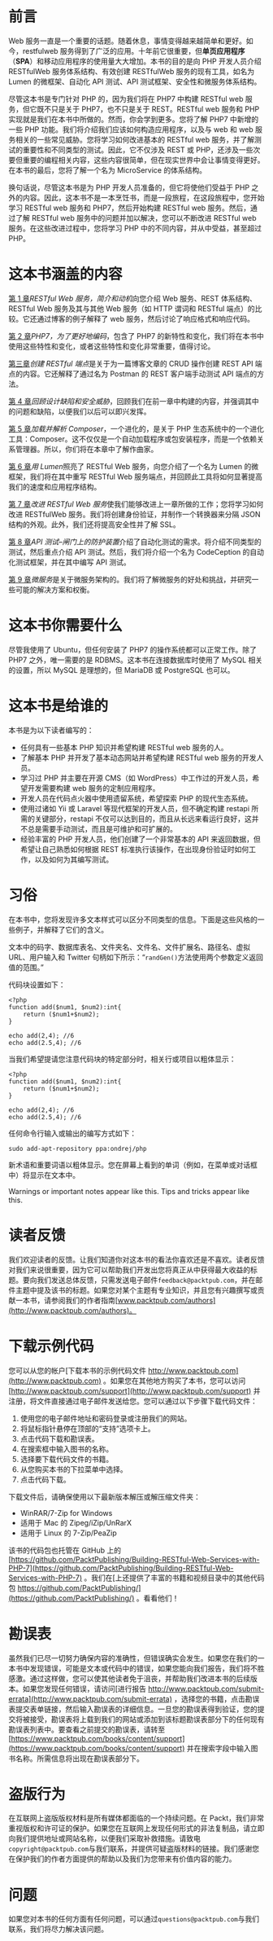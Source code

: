 # 前言

Web 服务一直是一个重要的话题。随着休息，事情变得越来越简单和更好。如今，restfulweb 服务得到了广泛的应用。十年前它很重要，但**单页应用程序**（**SPA**）和移动应用程序的使用量大大增加。本书的目的是向 PHP 开发人员介绍 RESTfulWeb 服务体系结构、有效创建 RESTfulWeb 服务的现有工具，如名为 Lumen 的微框架、自动化 API 测试、API 测试框架、安全性和微服务体系结构。

尽管这本书是专门针对 PHP 的，因为我们将在 PHP7 中构建 RESTful web 服务，但它既不只是关于 PHP7，也不只是关于 REST。RESTful web 服务和 PHP 实现就是我们在本书中所做的。然而，你会学到更多。您将了解 PHP7 中新增的一些 PHP 功能。我们将介绍我们应该如何构造应用程序，以及与 web 和 web 服务相关的一些常见威胁。您将学习如何改进基本的 RESTful web 服务，并了解测试的重要性和不同类型的测试。因此，它不仅涉及 REST 或 PHP，还涉及一些次要但重要的编程相关内容，这些内容很简单，但在现实世界中会让事情变得更好。在本书的最后，您将了解一个名为 MicroService 的体系结构。

换句话说，尽管这本书是为 PHP 开发人员准备的，但它将使他们受益于 PHP 之外的内容。因此，这本书不是一本烹饪书，而是一段旅程，在这段旅程中，您开始学习 RESTful web 服务和 PHP7，然后开始构建 RESTful web 服务。然后，通过了解 RESTful web 服务中的问题并加以解决，您可以不断改进 RESTful web 服务。在这些改进过程中，您将学习 PHP 中的不同内容，并从中受益，甚至超过 PHP。

# 这本书涵盖的内容

[第 1 章](1.html#J2B80-fe30b1dce1114e08bd8edec2cb08b7cc)*RESTful Web 服务，简介和动机*向您介绍 Web 服务、REST 体系结构、RESTful Web 服务及其与其他 Web 服务（如 HTTP 谓词和 RESTful 端点）的比较。它还通过博客的例子解释了 web 服务，然后讨论了响应格式和响应代码。

[第 2 章](2.html#21PMQ0-fe30b1dce1114e08bd8edec2cb08b7cc)*PHP7，为了更好地编码*，包含了 PHP7 的新特性和变化，我们将在本书中使用这些特性和变化，或者这些特性和变化非常重要，值得讨论。

[第三章](3.html#2KS220-fe30b1dce1114e08bd8edec2cb08b7cc)*创建 RESTful 端点*是关于为一篇博客文章的 CRUD 操作创建 REST API 端点的内容。它还解释了通过名为 Postman 的 REST 客户端手动测试 API 端点的方法。

[第 4 章](4.html#3APV00-fe30b1dce1114e08bd8edec2cb08b7cc)*回顾设计缺陷和安全威胁*，回顾我们在前一章中构建的内容，并强调其中的问题和缺陷，以便我们以后可以即兴发挥。

[第 5 章](5.html#45GEO0-fe30b1dce1114e08bd8edec2cb08b7cc)*加载并解析 Composer*，一个进化的，是关于 PHP 生态系统中的一个进化工具：Composer。这不仅仅是一个自动加载程序或包安装程序，而是一个依赖关系管理器。所以，你们将在本章中了解作曲家。

[第 6 章](6.html#4PHAI0-fe30b1dce1114e08bd8edec2cb08b7cc)*用 Lumen*照亮了 RESTful Web 服务，向您介绍了一个名为 Lumen 的微框架，我们将在其中重写 RESTful Web 服务端点，并回顾此工具将如何显著提高我们的速度和应用程序结构。

[第 7 章](7.html#60KHK0-fe30b1dce1114e08bd8edec2cb08b7cc)*改进 RESTful Web 服务*使我们能够改进上一章所做的工作；您将学习如何改进 RESTfulWeb 服务。我们将创建身份验证，并制作一个转换器来分隔 JSON 结构的外观。此外，我们还将提高安全性并了解 SSL。

[第 8 章](8.html#6LJU00-fe30b1dce1114e08bd8edec2cb08b7cc)*API 测试–闸门上的防护装置*介绍了自动化测试的需求。将介绍不同类型的测试，然后重点介绍 API 测试。然后，我们将介绍一个名为 CodeCeption 的自动化测试框架，并在其中编写 API 测试。

[第 9 章](9.html#7BHQU0-fe30b1dce1114e08bd8edec2cb08b7cc)*微服务*是关于微服务架构的。我们将了解微服务的好处和挑战，并研究一些可能的解决方案和权衡。

# 这本书你需要什么

尽管我使用了 Ubuntu，但任何安装了 PHP7 的操作系统都可以正常工作。除了 PHP7 之外，唯一需要的是 RDBMS。这本书在连接数据库时使用了 MySQL 相关的设置，所以 MySQL 是理想的，但 MariaDB 或 PostgreSQL 也可以。

# 这本书是给谁的

本书是为以下读者编写的：

*   任何具有一些基本 PHP 知识并希望构建 RESTful web 服务的人。
*   了解基本 PHP 并开发了基本动态网站并希望构建 RESTful web 服务的开发人员。
*   学习过 PHP 并主要在开源 CMS（如 WordPress）中工作过的开发人员，希望开发需要构建 web 服务的定制应用程序。
*   开发人员在代码点火器中使用遗留系统，希望探索 PHP 的现代生态系统。
*   使用过诸如 Yii 或 Laravel 等现代框架的开发人员，但不确定构建 restapi 所需的关键部分，restapi 不仅可以达到目的，而且从长远来看运行良好，这并不总是需要手动测试，而且是可维护和可扩展的。
*   经验丰富的 PHP 开发人员，他们创建了一个非常基本的 API 来返回数据，但希望让自己熟悉如何根据 REST 标准执行该操作，在出现身份验证时如何工作，以及如何为其编写测试。

# 习俗

在本书中，您将发现许多文本样式可以区分不同类型的信息。下面是这些风格的一些例子，并解释了它们的含义。

文本中的码字、数据库表名、文件夹名、文件名、文件扩展名、路径名、虚拟 URL、用户输入和 Twitter 句柄如下所示：“`randGen()`方法使用两个参数定义返回值的范围。”

代码块设置如下：

```
<?php
function add($num1, $num2):int{
    return ($num1+$num2);
}

echo add(2,4); //6
echo add(2.5,4); //6
```

当我们希望提请您注意代码块的特定部分时，相关行或项目以粗体显示：

```
<?php
function add($num1, $num2):int{
    return ($num1+$num2);
}

echo add(2,4); //6
echo add(2.5,4); //6
```

任何命令行输入或输出的编写方式如下：

```
sudo add-apt-repository ppa:ondrej/php
```

新术语和重要词语以粗体显示。您在屏幕上看到的单词（例如，在菜单或对话框中）将显示在文本中。

Warnings or important notes appear like this. Tips and tricks appear like this.

# 读者反馈

我们欢迎读者的反馈。让我们知道你对这本书的看法你喜欢还是不喜欢。读者反馈对我们来说很重要，因为它可以帮助我们开发出您将真正从中获得最大收益的标题。要向我们发送总体反馈，只需发送电子邮件`feedback@packtpub.com`，并在邮件主题中提及该书的标题。如果您对某个主题有专业知识，并且您有兴趣撰写或贡献一本书，请参阅我们的作者指南[www.packtpub.com/authors](http://www.packtpub.com/authors)。

# 下载示例代码

您可以从您的帐户[下载本书的示例代码文件 http://www.packtpub.com](http://www.packtpub.com) 。如果您在其他地方购买了本书，您可以访问[http://www.packtpub.com/support](http://www.packtpub.com/support) 并注册，将文件直接通过电子邮件发送给您。您可以通过以下步骤下载代码文件：

1.  使用您的电子邮件地址和密码登录或注册我们的网站。
2.  将鼠标指针悬停在顶部的“支持”选项卡上。
3.  点击代码下载和勘误表。
4.  在搜索框中输入图书的名称。
5.  选择要下载代码文件的书籍。
6.  从您购买本书的下拉菜单中选择。
7.  点击代码下载。

下载文件后，请确保使用以下最新版本解压或解压缩文件夹：

*   WinRAR/7-Zip for Windows
*   适用于 Mac 的 Zipeg/iZip/UnRarX
*   适用于 Linux 的 7-Zip/PeaZip

该书的代码包也托管在 GitHub 上的[https://github.com/PacktPublishing/Building-RESTful-Web-Services-with-PHP-7](https://github.com/PacktPublishing/Building-RESTful-Web-Services-with-PHP-7) 。我们在[上还提供了丰富的书籍和视频目录中的其他代码包 https://github.com/PacktPublishing/](https://github.com/PacktPublishing/) 。看看他们！

# 勘误表

虽然我们已尽一切努力确保内容的准确性，但错误确实会发生。如果您在我们的一本书中发现错误，可能是文本或代码中的错误，如果您能向我们报告，我们将不胜感激。通过这样做，您可以使其他读者免于沮丧，并帮助我们改进本书的后续版本。如果您发现任何错误，请访问[进行报告 http://www.packtpub.com/submit-errata](http://www.packtpub.com/submit-errata) ，选择您的书籍，点击勘误表提交表单链接，然后输入勘误表的详细信息。一旦您的勘误表得到验证，您的提交将被接受，勘误表将上载到我们的网站或添加到该标题勘误表部分下的任何现有勘误表列表中。要查看之前提交的勘误表，请转至[https://www.packtpub.com/books/content/support](https://www.packtpub.com/books/content/support) 并在搜索字段中输入图书名称。所需信息将出现在勘误表部分下。

# 盗版行为

在互联网上盗版版权材料是所有媒体都面临的一个持续问题。在 Packt，我们非常重视版权和许可证的保护。如果您在互联网上发现任何形式的非法复制品，请立即向我们提供地址或网站名称，以便我们采取补救措施。请致电`copyright@packtpub.com`与我们联系，并提供可疑盗版材料的链接。我们感谢您在保护我们的作者方面提供的帮助以及我们为您带来有价值内容的能力。

# 问题

如果您对本书的任何方面有任何问题，可以通过`questions@packtpub.com`与我们联系，我们将尽力解决该问题。